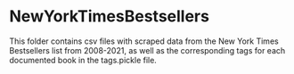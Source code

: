 # NewYorkTimesBestsellers

This folder contains csv files with scraped data from the New York Times Bestsellers list from 2008-2021, as well as the corresponding tags for each documented book in the tags.pickle file.
